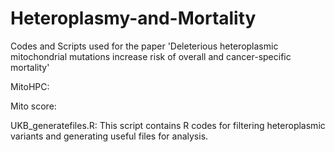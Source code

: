 # Heteroplasmy-and-Mortality
Codes and Scripts used  for the paper 'Deleterious heteroplasmic mitochondrial mutations increase risk of overall and cancer-specific mortality'

MitoHPC:

Mito score:

UKB_generatefiles.R: This script contains R codes for filtering heteroplasmic variants and generating useful files for analysis.
